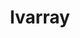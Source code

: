 ---
title: "lvarray"
layout: cache
categories: [package, develop]
meta: {"versions": ["0.2.2"], "compilers": ["gcc@=7.5.0"], "oss": ["ubuntu18.04"], "platforms": ["linux"], "targets": ["x86_64", "x86_64_v3"], "stacks": ["radiuss", "root"], "num_specs": 31, "num_specs_by_stack": {"root": 31, "radiuss": 2}}
spec_details: [{"hash": "hhorc7o5daf6ihom3vvnla25pz4kj4o7", "compiler": "gcc@=7.5.0", "versions": ["0.2.2"], "os": "ubuntu18.04", "platform": "linux", "target": "x86_64", "variants": ["+addr2line", "~benchmarks", "build_type=RelWithDebInfo", "~caliper", "~chai", "~cuda", "~docs", "~examples", "~ipo", "~pylvarray", "+shared", "~tests", "~umpire"], "stacks": ["root"], "size": "-", "tarball": "https://binaries.spack.io/develop/build_cache/linux-ubuntu18.04-x86_64/gcc-7.5.0/lvarray-0.2.2/linux-ubuntu18.04-x86_64-gcc-7.5.0-lvarray-0.2.2-hhorc7o5daf6ihom3vvnla25pz4kj4o7.spack"}, {"hash": "2elxr72a7ckvqedqetfzt3vh3gqkmsnp", "compiler": "gcc@=7.5.0", "versions": ["0.2.2"], "os": "ubuntu18.04", "platform": "linux", "target": "x86_64", "variants": ["+addr2line", "~benchmarks", "build_system=cmake", "build_type=RelWithDebInfo", "~caliper", "~chai", "~cuda", "~docs", "~examples", "~ipo", "~pylvarray", "+shared", "~tests", "~umpire"], "stacks": ["root"], "size": "-", "tarball": "https://binaries.spack.io/develop/build_cache/linux-ubuntu18.04-x86_64/gcc-7.5.0/lvarray-0.2.2/linux-ubuntu18.04-x86_64-gcc-7.5.0-lvarray-0.2.2-2elxr72a7ckvqedqetfzt3vh3gqkmsnp.spack"}, {"hash": "cyeejoyhgcme3rceh6dluwle6urnfojb", "compiler": "gcc@=7.5.0", "versions": ["0.2.2"], "os": "ubuntu18.04", "platform": "linux", "target": "x86_64", "variants": ["+addr2line", "~benchmarks", "build_system=cmake", "build_type=RelWithDebInfo", "~caliper", "~chai", "~cuda", "~docs", "~examples", "~ipo", "~pylvarray", "+shared", "~tests", "~umpire"], "stacks": ["root"], "size": "-", "tarball": "https://binaries.spack.io/develop/build_cache/linux-ubuntu18.04-x86_64/gcc-7.5.0/lvarray-0.2.2/linux-ubuntu18.04-x86_64-gcc-7.5.0-lvarray-0.2.2-cyeejoyhgcme3rceh6dluwle6urnfojb.spack"}, {"hash": "ex7uidvekbu3yaalocti5ejq5gu56wye", "compiler": "gcc@=7.5.0", "versions": ["0.2.2"], "os": "ubuntu18.04", "platform": "linux", "target": "x86_64", "variants": ["+addr2line", "~benchmarks", "build_type=RelWithDebInfo", "~caliper", "~chai", "~cuda", "~docs", "~examples", "~ipo", "~pylvarray", "+shared", "~tests", "~umpire"], "stacks": ["root"], "size": "-", "tarball": "https://binaries.spack.io/develop/build_cache/linux-ubuntu18.04-x86_64/gcc-7.5.0/lvarray-0.2.2/linux-ubuntu18.04-x86_64-gcc-7.5.0-lvarray-0.2.2-ex7uidvekbu3yaalocti5ejq5gu56wye.spack"}, {"hash": "dpnu2taiqumuhoqwyliftto72yzyv5dd", "compiler": "gcc@=7.5.0", "versions": ["0.2.2"], "os": "ubuntu18.04", "platform": "linux", "target": "x86_64", "variants": ["+addr2line", "~benchmarks", "build_type=RelWithDebInfo", "~caliper", "~chai", "~cuda", "~docs", "~examples", "~ipo", "~pylvarray", "+shared", "~tests", "~umpire"], "stacks": ["root"], "size": "-", "tarball": "https://binaries.spack.io/develop/build_cache/linux-ubuntu18.04-x86_64/gcc-7.5.0/lvarray-0.2.2/linux-ubuntu18.04-x86_64-gcc-7.5.0-lvarray-0.2.2-dpnu2taiqumuhoqwyliftto72yzyv5dd.spack"}, {"hash": "i2c5vqi4uakwundkkxz36kxhfj7xyeyz", "compiler": "gcc@=7.5.0", "versions": ["0.2.2"], "os": "ubuntu18.04", "platform": "linux", "target": "x86_64", "variants": ["+addr2line", "~benchmarks", "build_system=cmake", "build_type=RelWithDebInfo", "~caliper", "~chai", "~cuda", "~docs", "~examples", "generator=make", "~ipo", "~pylvarray", "+shared", "~tests", "~umpire"], "stacks": ["root"], "size": "-", "tarball": "https://binaries.spack.io/develop/build_cache/linux-ubuntu18.04-x86_64/gcc-7.5.0/lvarray-0.2.2/linux-ubuntu18.04-x86_64-gcc-7.5.0-lvarray-0.2.2-i2c5vqi4uakwundkkxz36kxhfj7xyeyz.spack"}, {"hash": "jgu5smviy66onb3ryvgbkt732vvzsda6", "compiler": "gcc@=7.5.0", "versions": ["0.2.2"], "os": "ubuntu18.04", "platform": "linux", "target": "x86_64", "variants": ["+addr2line", "~benchmarks", "build_type=RelWithDebInfo", "~caliper", "~chai", "~cuda", "~docs", "~examples", "~ipo", "~pylvarray", "+shared", "~tests", "~umpire"], "stacks": ["root"], "size": "-", "tarball": "https://binaries.spack.io/develop/build_cache/linux-ubuntu18.04-x86_64/gcc-7.5.0/lvarray-0.2.2/linux-ubuntu18.04-x86_64-gcc-7.5.0-lvarray-0.2.2-jgu5smviy66onb3ryvgbkt732vvzsda6.spack"}, {"hash": "5ods27vwkwvyrzokiwip5xysaj3pepry", "compiler": "gcc@=7.5.0", "versions": ["0.2.2"], "os": "ubuntu18.04", "platform": "linux", "target": "x86_64", "variants": ["+addr2line", "~benchmarks", "build_type=RelWithDebInfo", "~caliper", "~chai", "~cuda", "~docs", "~examples", "~ipo", "~pylvarray", "+shared", "~tests", "~umpire"], "stacks": ["root"], "size": "-", "tarball": "https://binaries.spack.io/develop/build_cache/linux-ubuntu18.04-x86_64/gcc-7.5.0/lvarray-0.2.2/linux-ubuntu18.04-x86_64-gcc-7.5.0-lvarray-0.2.2-5ods27vwkwvyrzokiwip5xysaj3pepry.spack"}, {"hash": "iyo6ctjelp6gzewa2dlslcczth2ianw7", "compiler": "gcc@=7.5.0", "versions": ["0.2.2"], "os": "ubuntu18.04", "platform": "linux", "target": "x86_64", "variants": ["+addr2line", "~benchmarks", "build_type=RelWithDebInfo", "~caliper", "~chai", "~cuda", "~docs", "~examples", "~ipo", "~pylvarray", "+shared", "~tests", "~umpire"], "stacks": ["root"], "size": "-", "tarball": "https://binaries.spack.io/develop/build_cache/linux-ubuntu18.04-x86_64/gcc-7.5.0/lvarray-0.2.2/linux-ubuntu18.04-x86_64-gcc-7.5.0-lvarray-0.2.2-iyo6ctjelp6gzewa2dlslcczth2ianw7.spack"}, {"hash": "k3aizw56wkwgod6papwj4hl5cwttvd7w", "compiler": "gcc@=7.5.0", "versions": ["0.2.2"], "os": "ubuntu18.04", "platform": "linux", "target": "x86_64", "variants": ["+addr2line", "~benchmarks", "build_type=RelWithDebInfo", "~caliper", "~chai", "~cuda", "~docs", "~examples", "~ipo", "~pylvarray", "+shared", "~tests", "~umpire"], "stacks": ["root"], "size": "-", "tarball": "https://binaries.spack.io/develop/build_cache/linux-ubuntu18.04-x86_64/gcc-7.5.0/lvarray-0.2.2/linux-ubuntu18.04-x86_64-gcc-7.5.0-lvarray-0.2.2-k3aizw56wkwgod6papwj4hl5cwttvd7w.spack"}, {"hash": "mrqmuglqmcvy33o3uwarfms6rqdq2e7m", "compiler": "gcc@=7.5.0", "versions": ["0.2.2"], "os": "ubuntu18.04", "platform": "linux", "target": "x86_64", "variants": ["+addr2line", "~benchmarks", "build_type=RelWithDebInfo", "~caliper", "~chai", "~cuda", "~docs", "~examples", "~ipo", "~pylvarray", "+shared", "~tests", "~umpire"], "stacks": ["root"], "size": "-", "tarball": "https://binaries.spack.io/develop/build_cache/linux-ubuntu18.04-x86_64/gcc-7.5.0/lvarray-0.2.2/linux-ubuntu18.04-x86_64-gcc-7.5.0-lvarray-0.2.2-mrqmuglqmcvy33o3uwarfms6rqdq2e7m.spack"}, {"hash": "tzzfklvirdbgsrwgi7vfm7obtxvfcewq", "compiler": "gcc@=7.5.0", "versions": ["0.2.2"], "os": "ubuntu18.04", "platform": "linux", "target": "x86_64", "variants": ["+addr2line", "~benchmarks", "build_type=RelWithDebInfo", "~caliper", "~chai", "~cuda", "~docs", "~examples", "~ipo", "~pylvarray", "+shared", "~tests", "~umpire"], "stacks": ["root"], "size": "-", "tarball": "https://binaries.spack.io/develop/build_cache/linux-ubuntu18.04-x86_64/gcc-7.5.0/lvarray-0.2.2/linux-ubuntu18.04-x86_64-gcc-7.5.0-lvarray-0.2.2-tzzfklvirdbgsrwgi7vfm7obtxvfcewq.spack"}, {"hash": "zs3zixgdt2vc3r5pfdj5qrnpsbghs2xc", "compiler": "gcc@=7.5.0", "versions": ["0.2.2"], "os": "ubuntu18.04", "platform": "linux", "target": "x86_64", "variants": ["+addr2line", "~benchmarks", "build_system=cmake", "build_type=RelWithDebInfo", "~caliper", "~chai", "~cuda", "~docs", "~examples", "~ipo", "~pylvarray", "+shared", "~tests", "~umpire"], "stacks": ["root"], "size": "-", "tarball": "https://binaries.spack.io/develop/build_cache/linux-ubuntu18.04-x86_64/gcc-7.5.0/lvarray-0.2.2/linux-ubuntu18.04-x86_64-gcc-7.5.0-lvarray-0.2.2-zs3zixgdt2vc3r5pfdj5qrnpsbghs2xc.spack"}, {"hash": "hjpgarbcgtfgt5dm7byielv43eo2iitt", "compiler": "gcc@=7.5.0", "versions": ["0.2.2"], "os": "ubuntu18.04", "platform": "linux", "target": "x86_64", "variants": ["+addr2line", "~benchmarks", "build_type=RelWithDebInfo", "~caliper", "~chai", "~cuda", "~docs", "~examples", "~ipo", "~pylvarray", "+shared", "~tests", "~umpire"], "stacks": ["root"], "size": "-", "tarball": "https://binaries.spack.io/develop/build_cache/linux-ubuntu18.04-x86_64/gcc-7.5.0/lvarray-0.2.2/linux-ubuntu18.04-x86_64-gcc-7.5.0-lvarray-0.2.2-hjpgarbcgtfgt5dm7byielv43eo2iitt.spack"}, {"hash": "so2nal3fz3prugwoe4v7fmg73ik4bnkr", "compiler": "gcc@=7.5.0", "versions": ["0.2.2"], "os": "ubuntu18.04", "platform": "linux", "target": "x86_64", "variants": ["+addr2line", "~benchmarks", "build_type=RelWithDebInfo", "~caliper", "~chai", "~cuda", "~docs", "~examples", "~ipo", "~pylvarray", "+shared", "~tests", "~umpire"], "stacks": ["root"], "size": "-", "tarball": "https://binaries.spack.io/develop/build_cache/linux-ubuntu18.04-x86_64/gcc-7.5.0/lvarray-0.2.2/linux-ubuntu18.04-x86_64-gcc-7.5.0-lvarray-0.2.2-so2nal3fz3prugwoe4v7fmg73ik4bnkr.spack"}, {"hash": "i4wszqasfttpgauwlmatyx65i5xvaarr", "compiler": "gcc@=7.5.0", "versions": ["0.2.2"], "os": "ubuntu18.04", "platform": "linux", "target": "x86_64", "variants": ["+addr2line", "~benchmarks", "build_type=RelWithDebInfo", "~caliper", "~chai", "~cuda", "~docs", "~examples", "~ipo", "~pylvarray", "+shared", "~tests", "~umpire"], "stacks": ["root"], "size": "-", "tarball": "https://binaries.spack.io/develop/build_cache/linux-ubuntu18.04-x86_64/gcc-7.5.0/lvarray-0.2.2/linux-ubuntu18.04-x86_64-gcc-7.5.0-lvarray-0.2.2-i4wszqasfttpgauwlmatyx65i5xvaarr.spack"}, {"hash": "rpv7psqauayhbcrto72krctqnrf7drwm", "compiler": "gcc@=7.5.0", "versions": ["0.2.2"], "os": "ubuntu18.04", "platform": "linux", "target": "x86_64", "variants": ["+addr2line", "~benchmarks", "build_type=RelWithDebInfo", "~caliper", "~chai", "~cuda", "~docs", "~examples", "~ipo", "~pylvarray", "+shared", "~tests", "~umpire"], "stacks": ["root"], "size": "-", "tarball": "https://binaries.spack.io/develop/build_cache/linux-ubuntu18.04-x86_64/gcc-7.5.0/lvarray-0.2.2/linux-ubuntu18.04-x86_64-gcc-7.5.0-lvarray-0.2.2-rpv7psqauayhbcrto72krctqnrf7drwm.spack"}, {"hash": "biyfx6c7kc74hiu4tuls6h7vnkgvtens", "compiler": "gcc@=7.5.0", "versions": ["0.2.2"], "os": "ubuntu18.04", "platform": "linux", "target": "x86_64", "variants": ["+addr2line", "~benchmarks", "build_system=cmake", "build_type=RelWithDebInfo", "~caliper", "~chai", "~cuda", "~docs", "~examples", "~ipo", "~pylvarray", "+shared", "~tests", "~umpire"], "stacks": ["root"], "size": "-", "tarball": "https://binaries.spack.io/develop/build_cache/linux-ubuntu18.04-x86_64/gcc-7.5.0/lvarray-0.2.2/linux-ubuntu18.04-x86_64-gcc-7.5.0-lvarray-0.2.2-biyfx6c7kc74hiu4tuls6h7vnkgvtens.spack"}, {"hash": "q3n2fagutsrai4h343wmwr7vuh33rm3x", "compiler": "gcc@=7.5.0", "versions": ["0.2.2"], "os": "ubuntu18.04", "platform": "linux", "target": "x86_64", "variants": ["+addr2line", "~benchmarks", "build_type=RelWithDebInfo", "~caliper", "~chai", "~cuda", "~docs", "~examples", "~ipo", "~pylvarray", "+shared", "~tests", "~umpire"], "stacks": ["root"], "size": "-", "tarball": "https://binaries.spack.io/develop/build_cache/linux-ubuntu18.04-x86_64/gcc-7.5.0/lvarray-0.2.2/linux-ubuntu18.04-x86_64-gcc-7.5.0-lvarray-0.2.2-q3n2fagutsrai4h343wmwr7vuh33rm3x.spack"}, {"hash": "lxnf6zbtv4jde7dlexljowc2sp6ootbl", "compiler": "gcc@=7.5.0", "versions": ["0.2.2"], "os": "ubuntu18.04", "platform": "linux", "target": "x86_64", "variants": ["+addr2line", "~benchmarks", "build_type=RelWithDebInfo", "~caliper", "~chai", "~cuda", "~docs", "~examples", "~ipo", "~pylvarray", "+shared", "~tests", "~umpire"], "stacks": ["root"], "size": "-", "tarball": "https://binaries.spack.io/develop/build_cache/linux-ubuntu18.04-x86_64/gcc-7.5.0/lvarray-0.2.2/linux-ubuntu18.04-x86_64-gcc-7.5.0-lvarray-0.2.2-lxnf6zbtv4jde7dlexljowc2sp6ootbl.spack"}, {"hash": "ufq2d3lneaq63dguqudqobmq5whlamnd", "compiler": "gcc@=7.5.0", "versions": ["0.2.2"], "os": "ubuntu18.04", "platform": "linux", "target": "x86_64", "variants": ["+addr2line", "~benchmarks", "build_type=RelWithDebInfo", "~caliper", "~chai", "~cuda", "~docs", "~examples", "~ipo", "~pylvarray", "+shared", "~tests", "~umpire"], "stacks": ["root"], "size": "-", "tarball": "https://binaries.spack.io/develop/build_cache/linux-ubuntu18.04-x86_64/gcc-7.5.0/lvarray-0.2.2/linux-ubuntu18.04-x86_64-gcc-7.5.0-lvarray-0.2.2-ufq2d3lneaq63dguqudqobmq5whlamnd.spack"}, {"hash": "y6tfllaxrrslz6wyk2yefkvhujfs344w", "compiler": "gcc@=7.5.0", "versions": ["0.2.2"], "os": "ubuntu18.04", "platform": "linux", "target": "x86_64", "variants": ["+addr2line", "~benchmarks", "build_type=RelWithDebInfo", "~caliper", "~chai", "~cuda", "~docs", "~examples", "~ipo", "~pylvarray", "+shared", "~tests", "~umpire"], "stacks": ["root"], "size": "-", "tarball": "https://binaries.spack.io/develop/build_cache/linux-ubuntu18.04-x86_64/gcc-7.5.0/lvarray-0.2.2/linux-ubuntu18.04-x86_64-gcc-7.5.0-lvarray-0.2.2-y6tfllaxrrslz6wyk2yefkvhujfs344w.spack"}, {"hash": "conmnfcbtn7rgpvgkks6czvvl3iiy2wi", "compiler": "gcc@=7.5.0", "versions": ["0.2.2"], "os": "ubuntu18.04", "platform": "linux", "target": "x86_64_v3", "variants": ["+addr2line", "~benchmarks", "build_system=cmake", "build_type=RelWithDebInfo", "~caliper", "~chai", "~cuda", "~docs", "~examples", "generator=make", "~ipo", "~pylvarray", "+shared", "~tests", "~umpire"], "stacks": ["root"], "size": "-", "tarball": "https://binaries.spack.io/develop/build_cache/linux-ubuntu18.04-x86_64_v3/gcc-7.5.0/lvarray-0.2.2/linux-ubuntu18.04-x86_64_v3-gcc-7.5.0-lvarray-0.2.2-conmnfcbtn7rgpvgkks6czvvl3iiy2wi.spack"}, {"hash": "3upjg4sc7ppjiuznxrj7lmgvcw5545wo", "compiler": "gcc@=7.5.0", "versions": ["0.2.2"], "os": "ubuntu18.04", "platform": "linux", "target": "x86_64_v3", "variants": ["+addr2line", "~benchmarks", "build_system=cmake", "build_type=Release", "~caliper", "~chai", "~cuda", "~docs", "~examples", "generator=make", "~ipo", "~pylvarray", "+shared", "~tests", "~umpire"], "stacks": ["radiuss", "root"], "size": "-", "tarball": "https://binaries.spack.io/develop/build_cache/linux-ubuntu18.04-x86_64_v3/gcc-7.5.0/lvarray-0.2.2/linux-ubuntu18.04-x86_64_v3-gcc-7.5.0-lvarray-0.2.2-3upjg4sc7ppjiuznxrj7lmgvcw5545wo.spack"}, {"hash": "alps4ljczop7zibptskv3qh5frojkuhv", "compiler": "gcc@=7.5.0", "versions": ["0.2.2"], "os": "ubuntu18.04", "platform": "linux", "target": "x86_64_v3", "variants": ["+addr2line", "~benchmarks", "build_system=cmake", "build_type=Release", "~caliper", "~chai", "~cuda", "~docs", "~examples", "generator=make", "~ipo", "~pylvarray", "+shared", "~tests", "~umpire"], "stacks": ["root"], "size": "-", "tarball": "https://binaries.spack.io/develop/build_cache/linux-ubuntu18.04-x86_64_v3/gcc-7.5.0/lvarray-0.2.2/linux-ubuntu18.04-x86_64_v3-gcc-7.5.0-lvarray-0.2.2-alps4ljczop7zibptskv3qh5frojkuhv.spack"}, {"hash": "jdo7iis2ynnafwemc7bzpyu7nwxs5vll", "compiler": "gcc@=7.5.0", "versions": ["0.2.2"], "os": "ubuntu18.04", "platform": "linux", "target": "x86_64_v3", "variants": ["+addr2line", "~benchmarks", "build_system=cmake", "build_type=RelWithDebInfo", "~caliper", "~chai", "~cuda", "~docs", "~examples", "generator=make", "~ipo", "~pylvarray", "+shared", "~tests", "~umpire"], "stacks": ["root"], "size": "-", "tarball": "https://binaries.spack.io/develop/build_cache/linux-ubuntu18.04-x86_64_v3/gcc-7.5.0/lvarray-0.2.2/linux-ubuntu18.04-x86_64_v3-gcc-7.5.0-lvarray-0.2.2-jdo7iis2ynnafwemc7bzpyu7nwxs5vll.spack"}, {"hash": "cwgbx5vkbybtwqwjogxlatr332c5lkgg", "compiler": "gcc@=7.5.0", "versions": ["0.2.2"], "os": "ubuntu18.04", "platform": "linux", "target": "x86_64_v3", "variants": ["+addr2line", "~benchmarks", "build_system=cmake", "build_type=Release", "~caliper", "~chai", "~cuda", "~docs", "~examples", "generator=make", "~ipo", "~pylvarray", "+shared", "~tests", "~umpire"], "stacks": ["root"], "size": "-", "tarball": "https://binaries.spack.io/develop/build_cache/linux-ubuntu18.04-x86_64_v3/gcc-7.5.0/lvarray-0.2.2/linux-ubuntu18.04-x86_64_v3-gcc-7.5.0-lvarray-0.2.2-cwgbx5vkbybtwqwjogxlatr332c5lkgg.spack"}, {"hash": "r3rdom7d5gqagj4rppmwpp4mmjfrgflz", "compiler": "gcc@=7.5.0", "versions": ["0.2.2"], "os": "ubuntu18.04", "platform": "linux", "target": "x86_64_v3", "variants": ["+addr2line", "~benchmarks", "build_system=cmake", "build_type=Release", "~caliper", "~chai", "~cuda", "~docs", "~examples", "generator=make", "~ipo", "~pylvarray", "+shared", "~tests", "~umpire"], "stacks": ["root"], "size": "-", "tarball": "https://binaries.spack.io/develop/build_cache/linux-ubuntu18.04-x86_64_v3/gcc-7.5.0/lvarray-0.2.2/linux-ubuntu18.04-x86_64_v3-gcc-7.5.0-lvarray-0.2.2-r3rdom7d5gqagj4rppmwpp4mmjfrgflz.spack"}, {"hash": "wobcwqj2jvoed5tcomw5ba2wof2fksky", "compiler": "gcc@=7.5.0", "versions": ["0.2.2"], "os": "ubuntu18.04", "platform": "linux", "target": "x86_64_v3", "variants": ["+addr2line", "~benchmarks", "build_system=cmake", "build_type=Release", "~caliper", "~chai", "~cuda", "~docs", "~examples", "generator=make", "~ipo", "~pylvarray", "+shared", "~tests", "~umpire"], "stacks": ["radiuss", "root"], "size": "-", "tarball": "https://binaries.spack.io/develop/build_cache/linux-ubuntu18.04-x86_64_v3/gcc-7.5.0/lvarray-0.2.2/linux-ubuntu18.04-x86_64_v3-gcc-7.5.0-lvarray-0.2.2-wobcwqj2jvoed5tcomw5ba2wof2fksky.spack"}, {"hash": "tm7ghux5r4tvx36yrm7do4vjbqgyidf6", "compiler": "gcc@=7.5.0", "versions": ["0.2.2"], "os": "ubuntu18.04", "platform": "linux", "target": "x86_64_v3", "variants": ["+addr2line", "~benchmarks", "build_system=cmake", "build_type=RelWithDebInfo", "~caliper", "~chai", "~cuda", "~docs", "~examples", "generator=make", "~ipo", "~pylvarray", "+shared", "~tests", "~umpire"], "stacks": ["root"], "size": "-", "tarball": "https://binaries.spack.io/develop/build_cache/linux-ubuntu18.04-x86_64_v3/gcc-7.5.0/lvarray-0.2.2/linux-ubuntu18.04-x86_64_v3-gcc-7.5.0-lvarray-0.2.2-tm7ghux5r4tvx36yrm7do4vjbqgyidf6.spack"}, {"hash": "nhsz43eyt6il2pnxgmnghxbz35zdgsy7", "compiler": "gcc@=7.5.0", "versions": ["0.2.2"], "os": "ubuntu18.04", "platform": "linux", "target": "x86_64_v3", "variants": ["+addr2line", "~benchmarks", "build_system=cmake", "build_type=RelWithDebInfo", "~caliper", "~chai", "~cuda", "~docs", "~examples", "generator=make", "~ipo", "~pylvarray", "+shared", "~tests", "~umpire"], "stacks": ["root"], "size": "-", "tarball": "https://binaries.spack.io/develop/build_cache/linux-ubuntu18.04-x86_64_v3/gcc-7.5.0/lvarray-0.2.2/linux-ubuntu18.04-x86_64_v3-gcc-7.5.0-lvarray-0.2.2-nhsz43eyt6il2pnxgmnghxbz35zdgsy7.spack"}]
---